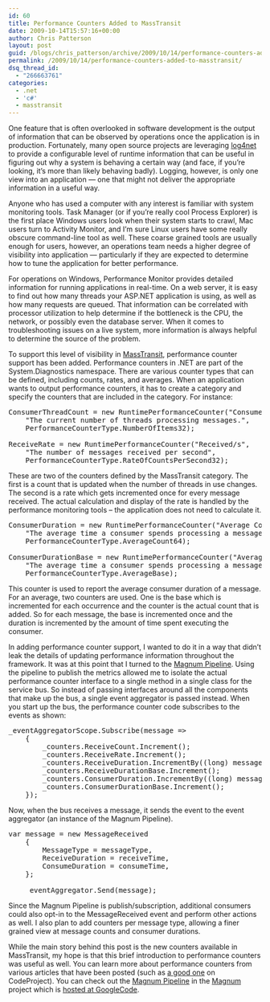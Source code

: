 ```yaml
---
id: 60
title: Performance Counters Added to MassTransit
date: 2009-10-14T15:57:16+00:00
author: Chris Patterson
layout: post
guid: /blogs/chris_patterson/archive/2009/10/14/performance-counters-added-to-masstransit.aspx
permalink: /2009/10/14/performance-counters-added-to-masstransit/
dsq_thread_id:
  - "266663761"
categories:
  - .net
  - 'c#'
  - masstransit
---
```

One feature that is often overlooked in software development is the output of information that can be observed by operations once the application is in production. Fortunately, many open source projects are leveraging [log4net](http://logging.apache.org/log4net/index.html) to provide a configurable level of runtime information that can be useful in figuring out why a system is behaving a certain way (and face, if you&#8217;re looking, it&#8217;s more than likely behaving badly). Logging, however, is only one view into an application &#8212; one that might not deliver the appropriate information in a useful way. 

Anyone who has used a computer with any interest is familiar with system monitoring tools. Task Manager (or if you&#8217;re really cool Process Explorer) is the first place Windows users look when their system starts to crawl, Mac users turn to Activity Monitor, and I&#8217;m sure Linux users have some really obscure command-line tool as well. These coarse grained tools are usually enough for users, however, an operations team needs a higher degree of visibility into application &#8212; particularly if they are expected to determine how to tune the application for better performance. 

For operations on Windows, Performance Monitor provides detailed information for running applications in real-time. On a web server, it is easy to find out how many threads your ASP.NET application is using, as well as how many requests are queued. That information can be correlated with processor utilization to help determine if the bottleneck is the CPU, the network, or possibly even the database server. When it comes to troubleshooting issues on a live system, more information is always helpful to determine the source of the problem. 

To support this level of visibility in [MassTransit](http://code.google.com/p/masstransit/), performance counter support has been added. Performance counters in .NET are part of the System.Diagnostics namespace. There are various counter types that can be defined, including counts, rates, and averages. When an application wants to output performance counters, it has to create a category and specify the counters that are included in the category. For instance: 

<pre>ConsumerThreadCount = new RuntimePerformanceCounter("Consumer Threads",
	"The current number of threads processing messages.",
	PerformanceCounterType.NumberOfItems32);

ReceiveRate = new RuntimePerformanceCounter("Received/s",
	"The number of messages received per second",
	PerformanceCounterType.RateOfCountsPerSecond32);
</pre>

These are two of the counters defined by the MassTransit category. The first is a count that is updated when the number of threads in use changes. The second is a rate which gets incremented once for every message received. The actual calculation and display of the rate is handled by the performance monitoring tools &#8211; the application does not need to calculate it. 

<pre>ConsumerDuration = new RuntimePerformanceCounter("Average Consumer Duration",
	"The average time a consumer spends processing a message.",
	PerformanceCounterType.AverageCount64);

ConsumerDurationBase = new RuntimePerformanceCounter("Average Consumer Duration Base",
	"The average time a consumer spends processing a message.",
	PerformanceCounterType.AverageBase);
</pre>

This counter is used to report the average consumer duration of a message. For an average, two counters are used. One is the base which is incremented for each occurrence and the counter is the actual count that is added. So for each message, the base is incremented once and the duration is incremented by the amount of time spent executing the consumer. 

In adding performance counter support, I wanted to do it in a way that didn&#8217;t leak the details of updating performance information throughout the framework. It was at this point that I turned to the [Magnum Pipeline](http://blog.phatboyg.com/2009/07/27/event-aggregator-using-the-magnum-pipeline/). Using the pipeline to publish the metrics allowed me to isolate the actual performance counter interface to a single method in a single class for the service bus. So instead of passing interfaces around all the components that make up the bus, a single event aggregator is passed instead. When you start up the bus, the performance counter code subscribes to the events as shown: 

<pre>_eventAggregatorScope.Subscribe(message =&gt;
	{
		_counters.ReceiveCount.Increment();
		_counters.ReceiveRate.Increment();
		_counters.ReceiveDuration.IncrementBy((long) message.ReceiveDuration.TotalMilliseconds);
		_counters.ReceiveDurationBase.Increment();
		_counters.ConsumerDuration.IncrementBy((long) message.ConsumeDuration.TotalMilliseconds);
		_counters.ConsumerDurationBase.Increment();
	});
</pre>

Now, when the bus receives a message, it sends the event to the event aggregator (an instance of the Magnum Pipeline). 

<pre>var message = new MessageReceived
	{
		MessageType = messageType,
		ReceiveDuration = receiveTime,
		ConsumeDuration = consumeTime,
	};

	_eventAggregator.Send(message);
</pre>

Since the Magnum Pipeline is publish/subscription, additional consumers could also opt-in to the MessageReceived event and perform other actions as well. I also plan to add counters per message type, allowing a finer grained view at message counts and consumer durations. 

While the main story behind this post is the new counters available in MassTransit, my hope is that this brief introduction to performance counters was useful as well. You can learn more about performance counters from various articles that have been posted (such as [a good one](http://www.codeproject.com/KB/aspnet/DOTNETBestPractices3.aspx) on CodeProject). You can check out the [Magnum Pipeline](http://blog.phatboyg.com/2009/07/27/event-aggregator-using-the-magnum-pipeline/) in the [Magnum](http://magnum-project.net/) project which is [hosted at GoogleCode](http://code.google.com/p/magnum/).